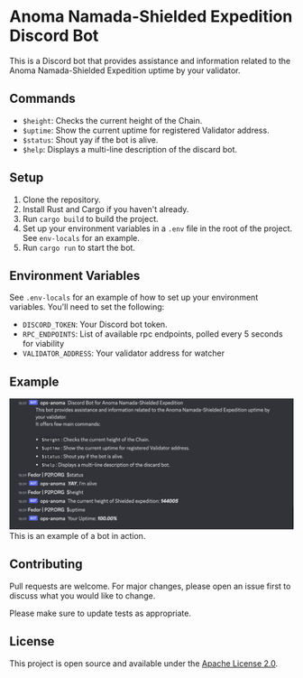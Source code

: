 # Anoma Namada-Shielded Expedition Discord Bot

This is a Discord bot that provides assistance and information related to the Anoma Namada-Shielded Expedition uptime by your validator.

## Commands

- `$height`: Checks the current height of the Chain.
- `$uptime`: Show the current uptime for registered Validator address.
- `$status`: Shout yay if the bot is alive.
- `$help`: Displays a multi-line description of the discard bot.

## Setup

1. Clone the repository.
2. Install Rust and Cargo if you haven't already.
3. Run `cargo build` to build the project.
4. Set up your environment variables in a `.env` file in the root of the project. See `env-locals` for an example.
5. Run `cargo run` to start the bot.

## Environment Variables

See `.env-locals` for an example of how to set up your environment variables. You'll need to set the following:

- `DISCORD_TOKEN`: Your Discord bot token.
- `RPC_ENDPOINTS`: List of available rpc endpoints, polled every 5 seconds for viability
- `VALIDATOR_ADDRESS`: Your validator address for watcher

## Example

![Docs](img/1.png)
This is an example of a bot in action.

## Contributing

Pull requests are welcome. For major changes, please open an issue first to discuss what you would like to change.

Please make sure to update tests as appropriate.

## License

This project is open source and available under the [Apache License 2.0](https://opensource.org/licenses/Apache-2.0).
